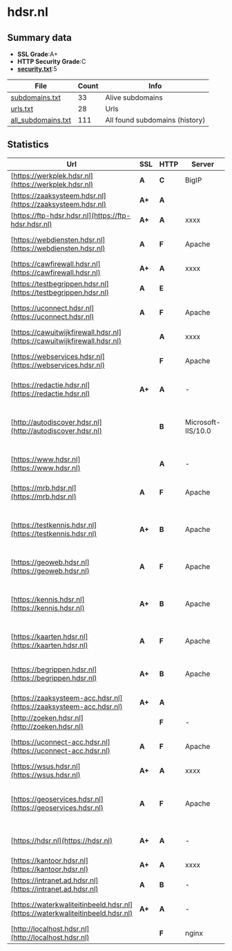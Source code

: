 

# hdsr.nl
## Summary data


 - **SSL Grade**:A+
 - **HTTP Security Grade**:C
 - **[security.txt](https://www.digitaleoverheid.nl/nieuws/standaard-security-txt-nu-verplicht-voor-overheid/)**:5


| File       | Count | Info |
|------------|-------|------|
|[subdomains.txt](/data/hdsr.nl/subdomains.txt)|33|Alive subdomains|
|[urls.txt](/data/hdsr.nl/urls.txt)|28|Urls|
|[all_subdomains.txt](/data/hdsr.nl/all_subdomains.txt)|111|All found subdomains (history)|


## Statistics


| Url | SSL | HTTP | Server | Cookie | HSTS | CORS | CTO | CSP | XFO | XXP | RP |FP| Tech |Title |
|--------|-------|-------|------|------|------|------|------|------|------|------|------|------|------|------|
|[https://werkplek.hdsr.nl](https://werkplek.hdsr.nl)| **A**| **C**|BigIP|:warning: |:white_check_mark: | | | | :white_check_mark: | | :white_check_mark: | |F5 BigIP||
|[https://zaaksysteem.hdsr.nl](https://zaaksysteem.hdsr.nl)| **A+**| **A**||:white_check_mark: |:white_check_mark: | | | | :white_check_mark: | :white_check_mark: | :white_check_mark: | |HSTS|Moved|
|[https://ftp-hdsr.hdsr.nl](https://ftp-hdsr.hdsr.nl)| **A+**| **A**|xxxx|:white_check_mark: |:white_check_mark: | | |:warning: | :white_check_mark: | :white_check_mark: | :white_check_mark: | |HSTS Java|User Portal|
|[https://webdiensten.hdsr.nl](https://webdiensten.hdsr.nl)| **A**| **F**|Apache| | | | | | | | :white_check_mark: | |Apache HTTP Server|403 Forbidden|
|[https://cawfirewall.hdsr.nl](https://cawfirewall.hdsr.nl)| **A+**| **A**|xxxx|:white_check_mark: |:white_check_mark: | | |:warning: | :white_check_mark: | :white_check_mark: | :white_check_mark: | |HSTS Java|User Portal|
|[https://testbegrippen.hdsr.nl](https://testbegrippen.hdsr.nl)| **A**| **E**|| | | | | | | | :white_check_mark: | |Basic||
|[https://uconnect.hdsr.nl](https://uconnect.hdsr.nl)| **A**| **F**|Apache| | | | | | | | :white_check_mark: | |Apache HTTP Server|403 Forbidden|
|[https://cawuitwijkfirewall.hdsr.nl](https://cawuitwijkfirewall.hdsr.nl)| | **A**|xxxx|:white_check_mark: |:white_check_mark: | | |:warning: | :white_check_mark: | :white_check_mark: | :white_check_mark: | |HSTS Java|User Portal|
|[https://webservices.hdsr.nl](https://webservices.hdsr.nl)| | **F**|Apache| | | | | | | | :white_check_mark: | |Apache HTTP Server|403 Forbidden|
|[https://redactie.hdsr.nl](https://redactie.hdsr.nl)| **A+**| **A**|-|:white_check_mark: |:white_check_mark: | | | :white_check_mark:| :white_check_mark: | :white_check_mark: | :white_check_mark: | |HSTS Microsoft ASP.NET:-|Object moved|
|[http://autodiscover.hdsr.nl](http://autodiscover.hdsr.nl)| | **B**|Microsoft-IIS/10.0|:white_check_mark: |:white_check_mark: | | | | :white_check_mark: | :white_check_mark: | :white_check_mark: | |IIS:10.0 Microsoft ASP.NET Windows Server||
|[https://www.hdsr.nl](https://www.hdsr.nl)| | **A**|-| |:white_check_mark: | | | :white_check_mark:| :white_check_mark: | :white_check_mark: | :white_check_mark: | |HSTS Microsoft ASP.NET:-|Home - HDSR|
|[https://mrb.hdsr.nl](https://mrb.hdsr.nl)| **A**| **F**|Apache| | | | | | | | :white_check_mark: | |Apache HTTP Server|403 Forbidden|
|[https://testkennis.hdsr.nl](https://testkennis.hdsr.nl)| **A+**| **B**|Apache| |:white_check_mark: | | | | :white_check_mark: | | :white_check_mark: | |Apache HTTP Server HSTS Varnish:6.6||
|[https://geoweb.hdsr.nl](https://geoweb.hdsr.nl)| **A**| **F**|Apache| | | | | | | | :white_check_mark: | |Apache HTTP Server|403 Forbidden|
|[https://kennis.hdsr.nl](https://kennis.hdsr.nl)| **A+**| **B**|Apache| |:white_check_mark: | | | | :white_check_mark: | | :white_check_mark: | |Apache HTTP Server HSTS Varnish:6.6||
|[https://kaarten.hdsr.nl](https://kaarten.hdsr.nl)| **A**| **F**|Apache| | | | | | | | :white_check_mark: | |Apache HTTP Server|403 Forbidden|
|[https://begrippen.hdsr.nl](https://begrippen.hdsr.nl)| **A+**| **B**|Apache| |:white_check_mark: | | | | :white_check_mark: | | :white_check_mark: | |Apache HTTP Server HSTS||
|[https://zaaksysteem-acc.hdsr.nl](https://zaaksysteem-acc.hdsr.nl)| **A+**| **A**||:white_check_mark: |:white_check_mark: | | | :white_check_mark:| :white_check_mark: | :white_check_mark: | :white_check_mark: | |HSTS|Moved|
|[http://zoeken.hdsr.nl](http://zoeken.hdsr.nl)| | **F**|-| | | | | | | | :white_check_mark: | |Microsoft ASP.NET:-|Document Moved|
|[https://uconnect-acc.hdsr.nl](https://uconnect-acc.hdsr.nl)| **A**| **F**|Apache| | | | | | | | :white_check_mark: | |Apache HTTP Server|403 Forbidden|
|[https://wsus.hdsr.nl](https://wsus.hdsr.nl)| **A+**| **A**|xxxx|:white_check_mark: |:white_check_mark: | | |:warning: | :white_check_mark: | :white_check_mark: | :white_check_mark: | |HSTS Java|User Portal|
|[https://geoservices.hdsr.nl](https://geoservices.hdsr.nl)| **A**| **F**|Apache| | | | | | | | :white_check_mark: | |Apache HTTP Server Microsoft ASP.NET|IIS Windows Serv...|
|[https://hdsr.nl](https://hdsr.nl)| **A+**| **A**|-| |:white_check_mark: | | | :white_check_mark:| :white_check_mark: | :white_check_mark: | :white_check_mark: | |HSTS Microsoft ASP.NET:-|Object moved|
|[https://kantoor.hdsr.nl](https://kantoor.hdsr.nl)| **A+**| **A**|xxxx|:white_check_mark: |:white_check_mark: | | |:warning: | :white_check_mark: | :white_check_mark: | :white_check_mark: | |HSTS Java|User Portal|
|[https://intranet.ad.hdsr.nl](https://intranet.ad.hdsr.nl)| **A**| **B**|-|:white_check_mark: |:white_check_mark: | | | | :white_check_mark: | :white_check_mark: | :white_check_mark: | |Microsoft ASP.NET:-|Object moved|
|[https://waterkwaliteitinbeeld.hdsr.nl](https://waterkwaliteitinbeeld.hdsr.nl)| **A+**| **A**|-| |:white_check_mark: | | | :white_check_mark:| | | :white_check_mark: | |HSTS Microsoft ASP.NET:-|Object moved|
|[http://localhost.hdsr.nl](http://localhost.hdsr.nl)| | **F**|nginx| | | :warning:| | | | | :white_check_mark: | |Nginx|(404 Not Found)|

